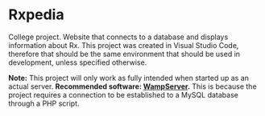 # Rxpedia
College project. Website that connects to a database and displays information about Rx.
This project was created in Visual Studio Code, therefore that should be the same environment that should be used in development, unless specified otherwise.

**Note:** This project will only work as fully intended when started up as an actual server. **Recommended software: [WampServer](https://sourceforge.net/projects/wampserver/files/WampServer%203/WampServer%203.0.0/).** This is because the project requires a connection to be established to a MySQL database through a PHP script.
